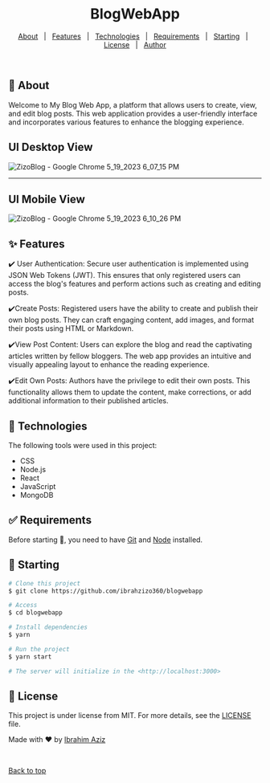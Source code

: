

<h1 align="center" font-weight="bold">BlogWebApp</h1>


<p align="center">
  <a href="#dart-about">About</a> &#xa0; | &#xa0; 
  <a href="#sparkles-features">Features</a> &#xa0; | &#xa0;
  <a href="#rocket-technologies">Technologies</a> &#xa0; | &#xa0;
  <a href="#white_check_mark-requirements">Requirements</a> &#xa0; | &#xa0;
  <a href="#checkered_flag-starting">Starting</a> &#xa0; | &#xa0;
  <a href="#memo-license">License</a> &#xa0; | &#xa0;
  <a href="https://github.com/ibrahzizo360" target="_blank">Author</a>
</p>

<br>

## :dart: About ##

Welcome to My Blog Web App, a platform that allows users to create, view, and edit blog posts. This web application provides a user-friendly interface and incorporates various features to enhance the blogging experience.

## UI Desktop View
![ZizoBlog - Google Chrome 5_19_2023 6_07_15 PM](https://github.com/ibrahzizo360/BlogWebApp_MERN/assets/92813019/0b0ec69c-12be-43fd-87a4-a4f337039fb1)

<hr>

## UI Mobile View
![ZizoBlog - Google Chrome 5_19_2023 6_10_26 PM](https://github.com/ibrahzizo360/BlogWebApp_MERN/assets/92813019/1dd02f55-d733-4630-b549-6b15e42d41c3)







## :sparkles: Features ##

:heavy_check_mark: User Authentication: Secure user authentication is implemented using JSON Web Tokens (JWT). This ensures that only registered users can access the blog's features and perform actions such as creating and editing posts.

:heavy_check_mark:Create Posts: Registered users have the ability to create and publish their own blog posts. They can craft engaging content, add images, and format their posts using HTML or Markdown.

:heavy_check_mark:View Post Content: Users can explore the blog and read the captivating articles written by fellow bloggers. The web app provides an intuitive and visually appealing layout to enhance the reading experience.

:heavy_check_mark:Edit Own Posts: Authors have the privilege to edit their own posts. This functionality allows them to update the content, make corrections, or add additional information to their published articles.



## :rocket: Technologies ##

The following tools were used in this project:

- CSS
- Node.js
- React
- JavaScript
- MongoDB

## :white_check_mark: Requirements ##

Before starting :checkered_flag:, you need to have [Git](https://git-scm.com) and [Node](https://nodejs.org/en/) installed.

## :checkered_flag: Starting ##

```bash
# Clone this project
$ git clone https://github.com/ibrahzizo360/blogwebapp

# Access
$ cd blogwebapp

# Install dependencies
$ yarn

# Run the project
$ yarn start

# The server will initialize in the <http://localhost:3000>
```

## :memo: License ##

This project is under license from MIT. For more details, see the [LICENSE](LICENSE.md) file.


Made with :heart: by <a href="https://github.com/ibrahzizo360" target="_blank">Ibrahim Aziz</a>

&#xa0;

<a href="#top">Back to top</a>
